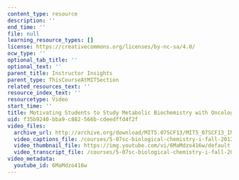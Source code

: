 ```yaml
---
content_type: resource
description: ''
end_time: ''
file: null
learning_resource_types: []
license: https://creativecommons.org/licenses/by-nc-sa/4.0/
ocw_type: ''
optional_tab_title: ''
optional_text: ''
parent_title: Instructor Insights
parent_type: ThisCourseAtMITSection
related_resources_text: ''
resource_index_text: ''
resourcetype: Video
start_time: ''
title: Motivating Students to Study Metabolic Biochemistry with Oncology Applications
uid: f35b9240-bba9-c882-566b-cdeedffd4f2f
video_files:
  archive_url: http://archive.org/download/MIT5.07SCF13/MIT5_07SCF13_INT_JOHN_C_300k.mp4
  video_captions_file: /courses/5-07sc-biological-chemistry-i-fall-2013/05c66b4633b450f6ad0c377a781d0398_6MaMdzo416w.vtt
  video_thumbnail_file: https://img.youtube.com/vi/6MaMdzo416w/default.jpg
  video_transcript_file: /courses/5-07sc-biological-chemistry-i-fall-2013/e3a17fc22ffc7fd418fbd2ea619cda7c_6MaMdzo416w.pdf
video_metadata:
  youtube_id: 6MaMdzo416w
---
```

